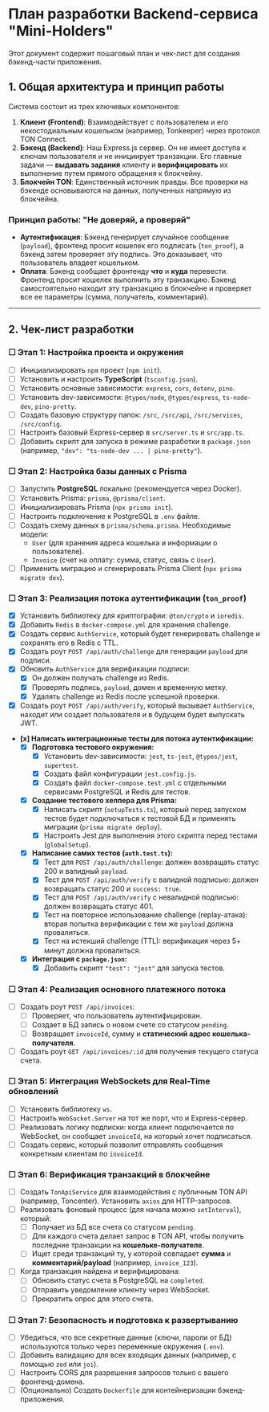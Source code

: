 # План разработки Backend-сервиса "Mini-Holders"

Этот документ содержит пошаговый план и чек-лист для создания бэкенд-части приложения.

## 1. Общая архитектура и принцип работы

Система состоит из трех ключевых компонентов:
1.  **Клиент (Frontend)**: Взаимодействует с пользователем и его некостодиальным кошельком (например, Tonkeeper) через протокол TON Connect.
2.  **Бэкенд (Backend)**: Наш Express.js сервер. Он не имеет доступа к ключам пользователя и не инициирует транзакции. Его главные задачи — **выдавать задания** клиенту и **верифицировать** их выполнение путем прямого обращения к блокчейну.
3.  **Блокчейн TON**: Единственный источник правды. Все проверки на бэкенде основываются на данных, полученных напрямую из блокчейна.

### Принцип работы: "Не доверяй, а проверяй"
- **Аутентификация**: Бэкенд генерирует случайное сообщение (`payload`), фронтенд просит кошелек его подписать (`ton_proof`), а бэкенд затем проверяет эту подпись. Это доказывает, что пользователь владеет кошельком.
- **Оплата**: Бэкенд сообщает фронтенду **что** и **куда** перевести. Фронтенд просит кошелек выполнить эту транзакцию. Бэкенд самостоятельно находит эту транзакцию в блокчейне и проверяет все ее параметры (сумма, получатель, комментарий).

---

## 2. Чек-лист разработки

### ☐ Этап 1: Настройка проекта и окружения
-   [ ] Инициализировать `npm` проект (`npm init`).
-   [ ] Установить и настроить **TypeScript** (`tsconfig.json`).
-   [ ] Установить основные зависимости: `express`, `cors`, `dotenv`, `pino`.
-   [ ] Установить dev-зависимости: `@types/node`, `@types/express`, `ts-node-dev`, `pino-pretty`.
-   [ ] Создать базовую структуру папок: `/src`, `/src/api`, `/src/services`, `/src/config`.
-   [ ] Настроить базовый Express-сервер в `src/server.ts` и `src/app.ts`.
-   [ ] Добавить скрипт для запуска в режиме разработки в `package.json` (например, `"dev": "ts-node-dev ... | pino-pretty"`).

### ☐ Этап 2: Настройка базы данных с Prisma
-   [ ] Запустить **PostgreSQL** локально (рекомендуется через Docker).
-   [ ] Установить Prisma: `prisma`, `@prisma/client`.
-   [ ] Инициализировать Prisma (`npx prisma init`).
-   [ ] Настроить подключение к PostgreSQL в `.env` файле.
-   [ ] Создать схему данных в `prisma/schema.prisma`. Необходимые модели:
    -   `User` (для хранения адреса кошелька и информации о пользователе).
    -   `Invoice` (счет на оплату: сумма, статус, связь с `User`).
-   [ ] Применить миграцию и сгенерировать Prisma Client (`npx prisma migrate dev`).

### ☐ Этап 3: Реализация потока аутентификации (`ton_proof`)
-   [x] Установить библиотеку для криптографии: `@ton/crypto` и `ioredis`.
-   [x] Добавить `Redis` в `docker-compose.yml` для хранения challenge.
-   [x] Создать сервис `AuthService`, который будет генерировать challenge и сохранять его в Redis с TTL.
-   [x] Создать роут `POST /api/auth/challenge` для генерации `payload` для подписи.
-   [x] Обновить `AuthService` для верификации подписи:
    -   [x] Он должен получать challenge из Redis.
    -   [x] Проверять подпись, `payload`, домен и временную метку.
    -   [x] Удалять challenge из Redis после успешной проверки.
-   [x] Создать роут `POST /api/auth/verify`, который вызывает `AuthService`, находит или создает пользователя и в будущем будет выпускать JWT.
-   **[x] Написать интеграционные тесты для потока аутентификации:**
    -   [x] **Подготовка тестового окружения:**
        -   [x] Установить dev-зависимости: `jest`, `ts-jest`, `@types/jest`, `supertest`.
        -   [x] Создать файл конфигурации `jest.config.js`.
        -   [x] Создать файл `docker-compose.test.yml` с отдельными сервисами PostgreSQL и Redis для тестов.
    -   [x] **Создание тестового хелпера для Prisma:**
        -   [x] Написать скрипт (`setupTests.ts`), который перед запуском тестов будет подключаться к тестовой БД и применять миграции (`prisma migrate deploy`).
        -   [x] Настроить Jest для выполнения этого скрипта перед тестами (`globalSetup`).
    -   [x] **Написание самих тестов (`auth.test.ts`):**
        -   [x] Тест для `POST /api/auth/challenge`: должен возвращать статус 200 и валидный `payload`.
        -   [x] Тест для `POST /api/auth/verify` с валидной подписью: должен возвращать статус 200 и `success: true`.
        -   [x] Тест для `POST /api/auth/verify` с невалидной подписью: должен возвращать статус 401.
        -   [x] Тест на повторное использование challenge (replay-атака): вторая попытка верификации с тем же `payload` должна провалиться.
        -   [x] Тест на истекший challenge (TTL): верификация через 5+ минут должна провалиться.
    -   [x] **Интеграция с `package.json`:**
        -   [x] Добавить скрипт `"test": "jest"` для запуска тестов.

### ☐ Этап 4: Реализация основного платежного потока
-   [ ] Создать роут `POST /api/invoices`:
    -   [ ] Проверяет, что пользователь аутентифицирован.
    -   [ ] Создает в БД запись о новом счете со статусом `pending`.
    -   [ ] Возвращает `invoiceId`, сумму и **статический адрес кошелька-получателя**.
-   [ ] Создать роут `GET /api/invoices/:id` для получения текущего статуса счета.

### ☐ Этап 5: Интеграция WebSockets для Real-Time обновлений
-   [ ] Установить библиотеку `ws`.
-   [ ] Настроить `WebSocket.Server` на тот же порт, что и Express-сервер.
-   [ ] Реализовать логику подписки: когда клиент подключается по WebSocket, он сообщает `invoiceId`, на который хочет подписаться.
-   [ ] Создать сервис, который позволит отправлять сообщения конкретным клиентам по `invoiceId`.

### ☐ Этап 6: Верификация транзакций в блокчейне
-   [ ] Создать `TonApiService` для взаимодействия с публичным TON API (например, Toncenter). Установить `axios` для HTTP-запросов.
-   [ ] Реализовать фоновый процесс (для начала можно `setInterval`), который:
    -   [ ] Получает из БД все счета со статусом `pending`.
    -   [ ] Для каждого счета делает запрос в TON API, чтобы получить последние транзакции на **кошельке-получателе**.
    -   [ ] Ищет среди транзакций ту, у которой совпадает **сумма** и **комментарий/payload** (например, `invoice_123`).
-   [ ] Когда транзакция найдена и верифицирована:
    -   [ ] Обновить статус счета в PostgreSQL на `completed`.
    -   [ ] Отправить уведомление клиенту через WebSocket.
    -   [ ] Прекратить опрос для этого счета.

### ☐ Этап 7: Безопасность и подготовка к развертыванию
-   [ ] Убедиться, что все секретные данные (ключи, пароли от БД) используются только через переменные окружения (`.env`).
-   [ ] Добавить валидацию для всех входящих данных (например, с помощью `zod` или `joi`).
-   [ ] Настроить CORS для разрешения запросов только с вашего фронтенд-домена.
-   [ ] (Опционально) Создать `Dockerfile` для контейнеризации бэкенд-приложения. 